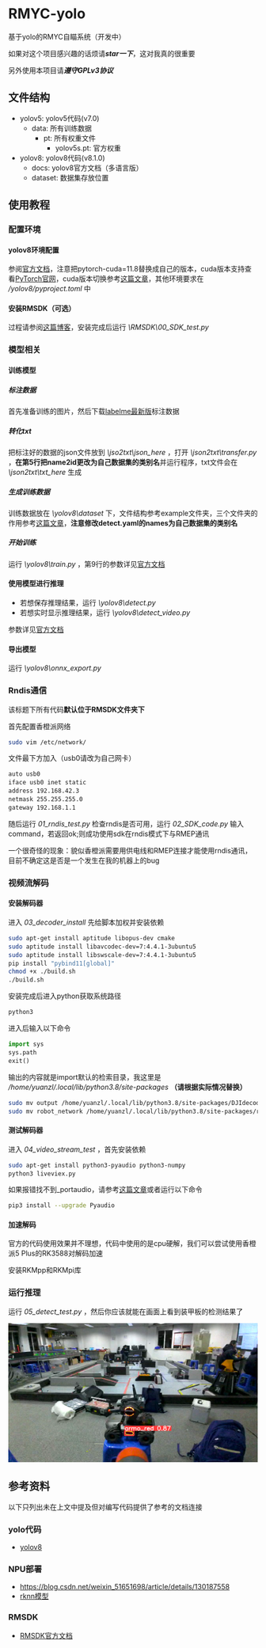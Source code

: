 # RMYC-yolo

基于yolo的RMYC自瞄系统（开发中）

如果对这个项目感兴趣的话烦请***star一下***，这对我真的很重要

另外使用本项目请***遵守GPLv3协议***

## 文件结构

- yolov5: yolov5代码(v7.0)
  - data: 所有训练数据
    - pt: 所有权重文件
      - yolov5s.pt: 官方权重
- yolov8: yolov8代码(v8.1.0)
  - docs: yolov8官方文档（多语言版）
  - dataset: 数据集存放位置

## 使用教程

### 配置环境

#### yolov8环境配置

参阅[官方文档](https://docs.ultralytics.com/zh/quickstart/#__tabbed_1_2)，注意把pytorch-cuda=11.8替换成自己的版本，cuda版本支持查看[PyTorch官网](https://pytorch.org/get-started/previous-versions/)，cuda版本切换参考[这篇文章](https://blog.csdn.net/qq_50677040/article/details/132131346)，其他环境要求在 */yolov8/pyproject.toml* 中

#### 安装RMSDK（可选）

过程请参阅[这篇博客](https://blog.csdn.net/C___programmer/article/details/135486406?spm=1001.2014.3001.5502)，安装完成后运行 *\RMSDK\00_SDK_test.py*

### 模型相关

#### 训练模型

##### 标注数据

首先准备训练的图片，然后下载[labelme最新版](https://github.com/labelmeai/labelme/releases/latest)标注数据

##### 转化txt

把标注好的数据的json文件放到 *\jso2txt\json_here* ，打开 *\json2txt\transfer.py* ，**在第5行把name2id更改为自己数据集的类别名**并运行程序，txt文件会在 *\json2txt\txt_here* 生成

##### 生成训练数据

训练数据放在 *\yolov8\dataset* 下，文件结构参考example文件夹，三个文件夹的作用参考[这篇文章](https://blog.csdn.net/kupepoem/article/details/101055179)，**注意修改detect.yaml的names为自己数据集的类别名**

##### 开始训练

运行 *\yolov8\train.py* ，第9行的参数详见[官方文档](https://docs.ultralytics.com/zh/modes/train/#_4)

#### 使用模型进行推理

- 若想保存推理结果，运行 *\yolov8\detect.py*
- 若想实时显示推理结果，运行 *\yolov8\detect_video.py*

参数详见[官方文档](https://docs.ultralytics.com/zh/modes/predict/#_4)

#### 导出模型

运行 *\yolov8\onnx_export.py*

### Rndis通信

该标题下所有代码**默认位于RMSDK文件夹下**

首先配置香橙派网络

```bash
sudo vim /etc/network/
```

文件最下方加入（usb0请改为自己网卡）

```bash
auto usb0
iface usb0 inet static
address 192.168.42.3
netmask 255.255.255.0
gateway 192.168.1.1
```

随后运行 *01_rndis_test.py* 检查rndis是否可用，运行 *02_SDK_code.py* 输入command，若返回ok;则成功使用sdk在rndis模式下与RMEP通讯

一个很奇怪的现象：貌似香橙派需要用供电线和RMEP连接才能使用rndis通讯，目前不确定这是否是一个发生在我的机器上的bug

### 视频流解码

#### 安装解码器

进入 *03_decoder_install* 先给脚本加权并安装依赖

```bash
sudo apt-get install aptitude libopus-dev cmake
sudo aptitude install libavcodec-dev=7:4.4.1-3ubuntu5
sudo aptitude install libswscale-dev=7:4.4.1-3ubuntu5
pip install "pybind11[global]"
chmod +x ./build.sh
./build.sh
```

安装完成后进入python获取系统路径

```bash
python3
```

进入后输入以下命令

```python
import sys
sys.path
exit()
```

输出的内容就是import默认的检索目录，我这里是 */home/yuanzl/.local/lib/python3.8/site-packages* **（请根据实际情况替换）**

```bash
sudo mv output /home/yuanzl/.local/lib/python3.8/site-packages/DJIdecoder
sudo mv robot_network /home/yuanzl/.local/lib/python3.8/site-packages/robot_network
```

#### 测试解码器

进入 *04_video_stream_test* ，首先安装依赖

```bash
sudo apt-get install python3-pyaudio python3-numpy
python3 liveviex.py
```

如果报错找不到_portaudio，请参考[这篇文章](https://stackoverflow.com/questions/36681836/pyaudio-could-not-import-portaudio)或者运行以下命令

```bash
pip3 install --upgrade Pyaudio
```

#### 加速解码

官方的代码使用效果并不理想，代码中使用的是cpu硬解，我们可以尝试使用香橙派5 Plus的RK3588对解码加速

安装RKMpp和RKMpi库

### 运行推理

运行 *05_detect_test.py* ，然后你应该就能在画面上看到装甲板的检测结果了

![image-20240119190651585](Picture/README/image-20240119190651585.png)

## 参考资料

以下只列出未在上文中提及但对编写代码提供了参考的文档连接

### yolo代码

- [yolov8](https://github.com/ultralytics/ultralytics)

### NPU部署

- https://blog.csdn.net/weixin_51651698/article/details/130187558
- [rknn模型](https://github.com/airockchip/yolov5/blob/master/README_rkopt_manual.md)

### RMSDK

- [RMSDK官方文档](https://robomaster-dev.readthedocs.io/zh-cn/latest/python_sdk/installs.html)
